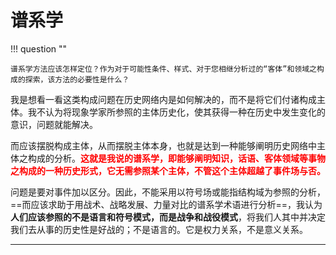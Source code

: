 # 谱系学

!!! question ""

    谱系学方法应该怎样定位？作为对于可能性条件、样式、对于您相继分析过的“客体”和领域之构成的探索，该方法的必要性是什么？

我是想看一看这类构成问题在历史网络内是如何解决的，而不是将它们付诸构成主体。我不认为将现象学家所参照的主体历史化，使其获得一种在历史中发生变化的意识，问题就能解决。

而应该摆脱构成主体，从而摆脱主体本身，也就是达到一种能够阐明历史网络中主体之构成的分析。<span style="color:red;font-weight:bold">这就是我说的谱系学，即能够阐明知识，话语、客体领域等事物之构成的一种历史形式，它无需参照某个主体，不管这个主体超越了事件场与否。</span>


问题是要对事件加以区分。因此，不能采用以符号场或能指结构域为参照的分析，==而应该求助于用战术、战略发展、力量对比的谱系学术语进行分析==，我认为**人们应该参照的不是语言和符号模式，而是战争和战役模式**，将我们人其中并决定我们去从事的历史性是好战的；不是语言的。它是权力关系，不是意义关系。


---


